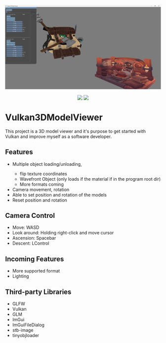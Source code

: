 <img src="https://github.com/csnorbi11/Vulkan3DModelViewer/blob/master/screenshot_1.png?raw=true">

<p align="center">
  <img align="center" src="https://img.shields.io/badge/Platform-Windows-brightgreen">
  <img align="center" src="https://img.shields.io/badge/language-C%2B%2B17-brightgreen">
</p>

# Vulkan3DModelViewer
This project is a 3D model viewer and it's purpose to get started with Vulkan and improve myself as a software developer.

## Features
<ul>
  <li>Multiple object loading/unloading, </li>  
  <ul>
    <li>flip texture coordinates</li>
    <li>Wavefront Object (only loads if the material if in the program root dir)</li>
    <li>More formats coming</li>
  </ul>
  <li>Camera movement, rotation</li>
  <li>Able to set position and rotation of the models</li>
  <li>Reset position and rotation</li>
</ul>

## Camera Control
<ul>  
  <li>Move: WASD</li>
  <li>Look around: Holding right-click and move cursor</li>
  <li>Ascension: Spacebar</li>
  <li>Descent: LControl</li>
</ul>

## Incoming Features
<ul>
  <li>More supported format</li>
  <li>Lighting</li>
</ul>

## Third-party Libraries  
<ul>
  <li>GLFW</li>
  <li>Vulkan</li>
  <li>GLM</li>
  <li>ImGui</li>
  <li>ImGuiFileDialog</li>
  <li>stb-image</li>
  <li>tinyobjloader</li>
</ul>
